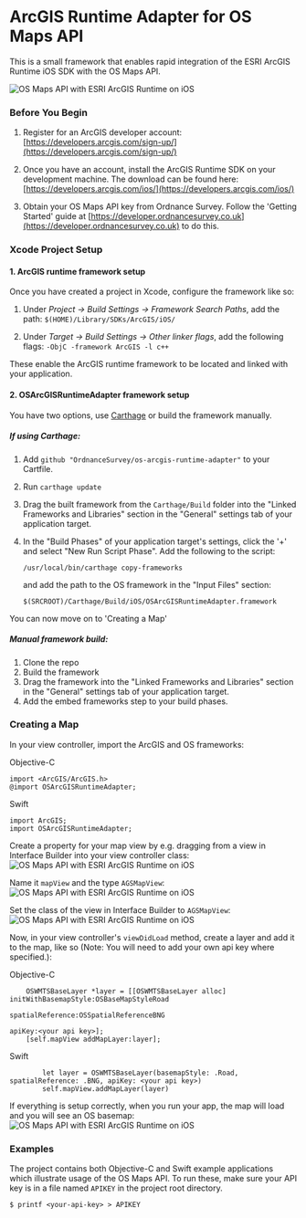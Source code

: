 # ArcGIS Runtime Adapter for OS Maps API

This is a small framework that enables rapid integration of the ESRI ArcGIS Runtime iOS SDK with the OS Maps API.

![OS Maps API with ESRI ArcGIS Runtime on iOS](images/map-screenshot.png)

### Before You Begin

1. Register for an ArcGIS developer account: [https://developers.arcgis.com/sign-up/](https://developers.arcgis.com/sign-up/)

2. Once you have an account, install the ArcGIS Runtime SDK on your development machine. The download can be found here: [https://developers.arcgis.com/ios/](https://developers.arcgis.com/ios/)

3. Obtain your OS Maps API key from Ordnance Survey. Follow the 'Getting Started' guide at [https://developer.ordnancesurvey.co.uk](https://developer.ordnancesurvey.co.uk) to do this.

### Xcode Project Setup

#### 1. ArcGIS runtime framework setup

Once you have created a project in Xcode, configure the framework like so:

1. Under *Project -> Build Settings -> Framework Search Paths*, add the path:
`$(HOME)/Library/SDKs/ArcGIS/iOS/`

2. Under *Target -> Build Settings -> Other linker flags*, add the following flags:
`-ObjC -framework ArcGIS -l c++`

These enable the ArcGIS runtime framework to be located and linked with your application.

#### 2. OSArcGISRuntimeAdapter framework setup

You have two options, use [Carthage](https://github.com/Carthage/Carthage) or build the framework manually.

##### If using Carthage:

1. Add `github "OrdnanceSurvey/os-arcgis-runtime-adapter"` to your Cartfile.
2. Run `carthage update`
3. Drag the built framework from the `Carthage/Build` folder into the "Linked Frameworks and Libraries" section in the "General" settings tab of your application target.
4. In the "Build Phases" of your application target's settings, click the '+' and select "New Run Script Phase". Add the following to the script:

    `/usr/local/bin/carthage copy-frameworks`

    and add the path to the OS framework in the "Input Files" section:
    
    `$(SRCROOT)/Carthage/Build/iOS/OSArcGISRuntimeAdapter.framework`

You can now move on to 'Creating a Map'
    
##### Manual framework build:

1. Clone the repo
2. Build the framework
3. Drag the framework into the "Linked Frameworks and Libraries" section in the "General" settings tab of your application target.
4. Add the embed frameworks step to your build phases.

### Creating a Map

In your view controller, import the ArcGIS and OS frameworks:

Objective-C
    
```
import <ArcGIS/ArcGIS.h>
@import OSArcGISRuntimeAdapter;
```
    
Swift
    
```
import ArcGIS;
import OSArcGISRuntimeAdapter;
```
    
Create a property for your map view by e.g. dragging from a view in Interface Builder into your view controller class:
![OS Maps API with ESRI ArcGIS Runtime on iOS](images/01-wire-up-outlet.png)

Name it `mapView` and the type `AGSMapView`:
![OS Maps API with ESRI ArcGIS Runtime on iOS](images/02-name-outlet.png)

Set the class of the view in Interface Builder to `AGSMapView`:
![OS Maps API with ESRI ArcGIS Runtime on iOS](images/03-set-map-class.png)

Now, in your view controller's `viewDidLoad` method, create a layer and add it to the map, like so (Note: You will need to add your own api key where specified.):

Objective-C
    
```
    OSWMTSBaseLayer *layer = [[OSWMTSBaseLayer alloc] initWithBasemapStyle:OSBaseMapStyleRoad
                                                          spatialReference:OSSpatialReferenceBNG
                                                                    apiKey:<your api key>];
    [self.mapView addMapLayer:layer];

```
    
Swift
    
```
        let layer = OSWMTSBaseLayer(basemapStyle: .Road, spatialReference: .BNG, apiKey: <your api key>)
        self.mapView.addMapLayer(layer)
```


If everything is setup correctly, when you run your app, the map will load and you will see an OS basemap:
![OS Maps API with ESRI ArcGIS Runtime on iOS](images/map-screenshot.png)

### Examples

The project contains both Objective-C and Swift example applications which illustrate usage of the OS Maps API. To run these, make sure your API key is in a file named `APIKEY` in the project root directory.

`$ printf <your-api-key> > APIKEY`